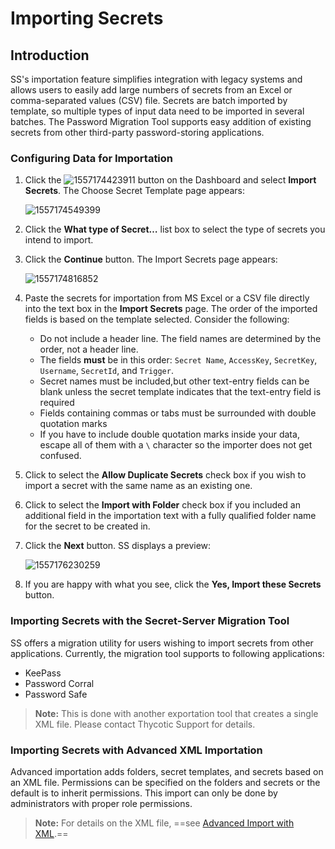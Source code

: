 [title]: # (Importing Secrets)
[tags]: # (XXX)
[priority]: # (40)

# Importing Secrets

## Introduction

SS's importation feature simplifies integration with legacy systems and allows users to easily add large numbers of secrets from an Excel or comma-separated values (CSV) file. Secrets are batch imported by template, so multiple types of input data need to be imported in several batches. The Password Migration Tool supports easy addition of existing secrets from other third-party password-storing applications.

### Configuring Data for Importation

1. Click the ![1557174423911](assets/1557174423911.png) button on the Dashboard and select **Import Secrets**. The Choose Secret Template page appears:

   ![1557174549399](assets/1557174549399.png)

1. Click the **What type of Secret…** list box to select the type of secrets you intend to import.

1. Click the **Continue** button. The Import Secrets page appears:

   ![1557174816852](assets/1557174816852.png)

1. Paste the secrets for importation from MS Excel or a CSV file directly into the text box in the **Import Secrets**  page. The order of the imported fields is based on the template selected. Consider the following:

   - Do not include a header line. The field names are determined by the order, not a header line.
   - The fields **must** be in this order: `Secret Name`, `AccessKey`, `SecretKey`, `Username`, `SecretId`, and `Trigger`.
   - Secret names must be included,but other text-entry fields can be blank unless the secret template indicates that the text-entry field is required
   - Fields containing commas or tabs must be surrounded with double quotation marks
   - If you have to include double quotation marks inside your data, escape all of  them with a `\` character so the importer does not get confused.

1. Click to select the **Allow Duplicate Secrets** check box if you wish to import a secret with the same name as an existing one.

1. Click to select the **Import with Folder** check box if you included an additional field in the importation  text with a fully qualified folder name for the secret to be created in.

1. Click the **Next** button. SS displays a preview:

   ![1557176230259](assets/1557176230259.png)

1. If you are happy with what you see, click the **Yes, Import these Secrets** button.

### Importing Secrets with the Secret-Server Migration Tool

SS offers a migration utility for users wishing to import secrets from other applications. Currently, the migration tool supports to following applications:

- KeePass
- Password Corral
- Password Safe

> **Note:** This is done with another exportation tool that creates a single XML file. Please contact Thycotic Support for details.

### Importing Secrets with Advanced XML Importation

Advanced importation adds folders, secret templates, and secrets based on an XML file. Permissions can be specified on the folders and secrets or the default is to inherit permissions. This import can only be done by administrators with proper role permissions.

> **Note:** For details on the XML file, ==see [Advanced Import with XML](https://updates.thycotic.net/links.ashx?AdvancedImportWithXML).==
